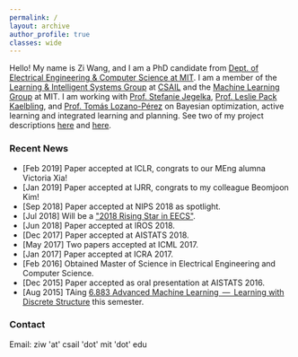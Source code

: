 ```yaml
---
permalink: /
layout: archive
author_profile: true
classes: wide
---
```


Hello! My name is Zi Wang, and I am a PhD candidate from [Dept. of Electrical Engineering & Computer Science at MIT](http://www.eecs.mit.edu/). I am a member of the [Learning & Intelligent Systems Group](http://lis.csail.mit.edu/new/) at [CSAIL](https://www.csail.mit.edu/) and the [Machine Learning Group](http://ml.mit.edu/) at MIT. I am working with [Prof. Stefanie Jegelka](http://people.csail.mit.edu/stefje/), [Prof. Leslie Pack Kaelbling](http://people.csail.mit.edu/lpk/), and [Prof. Tomás Lozano-Pérez](http://people.csail.mit.edu/tlp/) on Bayesian optimization, active learning and integrated learning and planning. See two of my project descriptions [here](https://www.csail.mit.edu/research/bayesian-optimization-global-optimization-expensive-black-box-functions) and [here](https://www.csail.mit.edu/research/active-learning-models-planning).


### Recent News
- [Feb 2019] Paper accepted at ICLR, congrats to our MEng alumna Victoria Xia!
- [Jan 2019] Paper accepted at IJRR, congrats to my colleague Beomjoon Kim!
- [Sep 2018] Paper accepted at NIPS 2018 as spotlight.
- [Jul 2018] Will be a ["2018 Rising Star in EECS"](https://risingstars18-eecs.mit.edu/participant-wang-zi/).
- [Jun 2018] Paper accepted at IROS 2018.
- [Dec 2017] Paper accepted at AISTATS 2018.
- [May 2017] Two papers accepted at ICML 2017.
- [Jan 2017] Paper accepted at ICRA 2017.
- [Feb 2016] Obtained Master of Science in Electrical Engineering and Computer Science.
- [Dec 2015] Paper accepted as oral presentation at AISTATS 2016.
- [Aug 2015] TAing [6.883 Advanced Machine Learning  —  Learning with Discrete Structure](http://people.csail.mit.edu/stefje/fall15/index.html) this semester.


### Contact
Email: ziw 'at' csail 'dot' mit 'dot' edu
